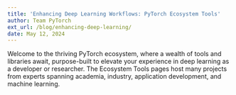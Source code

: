 ```yaml
---
title: 'Enhancing Deep Learning Workflows: PyTorch Ecosystem Tools'
author: Team PyTorch
ext_url: /blog/enhancing-deep-learning/
date: May 12, 2024
---
```


Welcome to the thriving PyTorch ecosystem, where a wealth of tools and libraries await, purpose-built to elevate your experience in deep learning as a developer or researcher. The Ecosystem Tools pages host  many projects from experts spanning academia, industry, application development, and machine learning.
